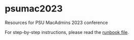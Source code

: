 # psumac2023
Resources for PSU MacAdmins 2023 conference

For step-by-step instructions, please read the [runbook file](https://github.com/bradtchapman/psumac2023/blob/main/runbook.md).
